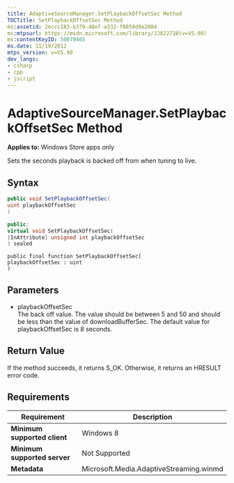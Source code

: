 ```yaml
---
title: AdaptiveSourceManager.SetPlaybackOffsetSec Method
TOCTitle: SetPlaybackOffsetSec Method
ms:assetid: 2eccc183-b379-48ef-a332-f8858d9a2084
ms:mtpsurl: https://msdn.microsoft.com/library/JJ822710(v=VS.90)
ms:contentKeyID: 50079465
ms.date: 11/19/2012
mtps_version: v=VS.90
dev_langs:
- csharp
- cpp
- jscript
---
```


# AdaptiveSourceManager.SetPlaybackOffsetSec Method

**Applies to:** Windows Store apps only

Sets the seconds playback is backed off from when tuning to live.

## Syntax

```csharp
public void SetPlaybackOffsetSec(
uint playbackOffsetSec
)
```

```cpp
public:
virtual void SetPlaybackOffsetSec(
[InAttribute] unsigned int playbackOffsetSec
) sealed
```

```jscript
public final function SetPlaybackOffsetSec(
playbackOffsetSec : uint
)
```

## Parameters

  - playbackOffsetSec  
    The back off value. The value should be between 5 and 50 and should be less than the value of downloadBufferSec. The default value for playbackOffsetSec is 8 seconds.

## Return Value

If the method succeeds, it returns S\_OK. Otherwise, it returns an HRESULT error code.

## Requirements

|Requirement|Description|
|--- |--- |
|**Minimum supported client**|Windows 8|
|**Minimum supported server**|Not Supported|
|**Metadata**|Microsoft.Media.AdaptiveStreaming.winmd|
